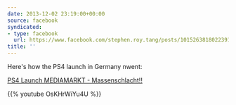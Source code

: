 ```yaml
---
date: 2013-12-02 23:19:00+00:00
source: facebook
syndicated:
- type: facebook
  url: https://www.facebook.com/stephen.roy.tang/posts/10152638180223912
title: ''
---
```


Here's how the PS4 launch in Germany nwent: 

[PS4 Launch MEDIAMARKT - Massenschlacht!!](https://www.youtube.com/watch?v=OsKHrWiYu4U)



{{% youtube OsKHrWiYu4U %}}